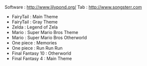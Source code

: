 Software : http://www.lilypond.org/
Tab : http://www.songsterr.com


- FairyTail : Main Theme
- FairyTail : Gray Theme
- Zelda : Legend of Zela
- Mario : Super Mario Bros Theme
- Mario : Super Mario Bros Otherworld
- One piece : Memories  
- One piece : Run Run Run
- Final Fantasy 10 : Otherworld
- Final Fantasy 4 : Main Theme

